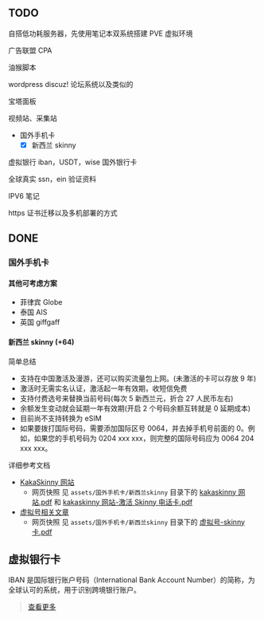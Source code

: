 ## TODO

自搭低功耗服务器，先使用笔记本双系统搭建 PVE 虚拟环境

广告联盟 CPA

油猴脚本

wordpress
discuz! 论坛系统以及类似的

宝塔面板

视频站、采集站

- 国外手机卡
  - [x] 新西兰 skinny

虚拟银行 iban，USDT，wise 国外银行卡

全球真实 ssn，ein 验证资料

IPV6 笔记

https 证书迁移以及多机部署的方式

## DONE

### 国外手机卡

#### 其他可考虑方案

- 菲律宾 Globe
- 泰国 AIS
- 英国 giffgaff

#### 新西兰 skinny (+64)

简单总结

- 支持在中国激活及漫游，还可以购买流量包上网。(未激活的卡可以存放 9 年)
- 激活时无需实名认证，激活起一年有效期，收短信免费
- 支持付费选号来替换当前号码(每次 5 新西兰元，折合 27 人民币左右)
- 余额发生变动就会延期一年有效期(开启 2 个号码余额互转就是 0 延期成本)
- 目前尚不支持转换为 eSIM
- 如果要拨打国际号码，需要添加国际区号 0064，并去掉手机号前面的 0。例如，如果您的手机号码为 0204 xxx xxx，则完整的国际号码应为 0064 204 xxx xxx。

详细参考文档

- [KakaSkinny 网站](https://kakaskinny.com/)
  - 网页快照 见 `assets/国外手机卡/新西兰skinny` 目录下的 [kakaskinny 网站.pdf](./assets/国外手机卡/新西兰skinny/kakaSkinny网站.pdf) 和 [kakaskinny 网站-激活 Skinny 电话卡.pdf](./assets/国外手机卡/新西兰skinny/kakaskinny网站-激活Skinny电话卡.pdf)
- [虚拟号相关文章](https://xunihao.net/5498.html#Skinny-4)
  - 网页快照 见 `assets/国外手机卡/新西兰skinny` 目录下的 [虚拟号-skinny 卡.pdf](虚拟号-skinny卡.pdf)

## 虚拟银行卡

IBAN 是国际银行账户号码（International Bank Account Number）的简称，为全球认可的系统，用于识别跨境银行账户。

> [查看更多](https://internationalservices.hsbc.com/zh-cn/international-banking/iban-explained/)
